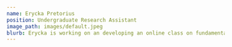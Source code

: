 ```yaml
---
name: Erycka Pretorius
position: Undergraduate Research Assistant
image_path: images/default.jpeg
blurb: Erycka is working on an developing an online class on fundamental water resource concepts relevant to Oklahomans...
---
```

